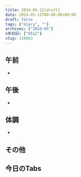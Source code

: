 ```yaml
---
title: 2024-05-12[draft]
date: 2024-05-12T00:00:00+09:00
draft: false
tags: ["diary", ""]
archives: ["2024-05"]
n年日記: ["0512"]
slug: 110663
---
```

## 午前
- 
## 午後
- 
## 体調
- 
## その他
## 今日のTabs